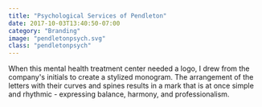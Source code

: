 ```yaml
---
title: "Psychological Services of Pendleton"
date: 2017-10-03T13:40:50-07:00
category: "Branding"
image: "pendletonpsych.svg"
class: "pendletonpsych"
---
```


When this mental health treatment center needed a logo, I drew from the
company's initials to create a stylized monogram. The arrangement of the
letters with their curves and spines results in a mark that is at once simple
and rhythmic - expressing balance, harmony, and professionalism.
